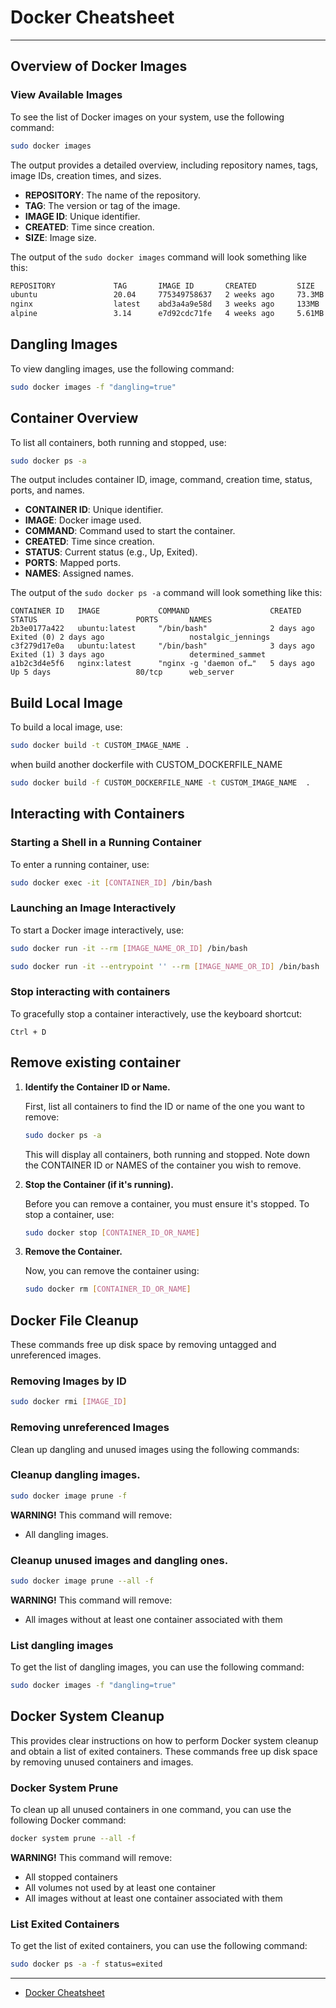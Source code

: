 # Docker Cheatsheet

---

## Overview of Docker Images

### View Available Images

To see the list of Docker images on your system, use the following command:

```bash
sudo docker images
```

The output provides a detailed overview, including repository names, tags, image IDs, creation times, and sizes.

- **REPOSITORY**: The name of the repository.
- **TAG**: The version or tag of the image.
- **IMAGE ID**: Unique identifier.
- **CREATED**: Time since creation.
- **SIZE**: Image size.

The output of the `sudo docker images` command will look something like this:

```bash
REPOSITORY             TAG       IMAGE ID       CREATED         SIZE
ubuntu                 20.04     775349758637   2 weeks ago     73.3MB
nginx                  latest    abd3a4a9e58d   3 weeks ago     133MB
alpine                 3.14      e7d92cdc71fe   4 weeks ago     5.61MB
```

## Dangling Images

To view dangling images, use the following command:

```bash
sudo docker images -f "dangling=true"
```

## Container Overview

To list all containers, both running and stopped, use:

```bash
sudo docker ps -a
```

The output includes container ID, image, command, creation time, status, ports, and names.

- **CONTAINER ID**: Unique identifier.
- **IMAGE**: Docker image used.
- **COMMAND**: Command used to start the container.
- **CREATED**: Time since creation.
- **STATUS**: Current status (e.g., Up, Exited).
- **PORTS**: Mapped ports.
- **NAMES**: Assigned names.

The output of the `sudo docker ps -a` command will look something like this:

```
CONTAINER ID   IMAGE             COMMAND                  CREATED         STATUS                      PORTS       NAMES
2b3e0177a422   ubuntu:latest     "/bin/bash"              2 days ago      Exited (0) 2 days ago                   nostalgic_jennings
c3f279d17e0a   ubuntu:latest     "/bin/bash"              3 days ago      Exited (1) 3 days ago                   determined_sammet
a1b2c3d4e5f6   nginx:latest      "nginx -g 'daemon of…"   5 days ago      Up 5 days                   80/tcp      web_server
```

## Build Local Image

To build a local image, use:

```bash
sudo docker build -t CUSTOM_IMAGE_NAME .
```

when build another dockerfile with CUSTOM_DOCKERFILE_NAME

```bash
sudo docker build -f CUSTOM_DOCKERFILE_NAME -t CUSTOM_IMAGE_NAME  .
```

## Interacting with Containers

### Starting a Shell in a Running Container

To enter a running container, use:

```bash
sudo docker exec -it [CONTAINER_ID] /bin/bash
```

### Launching an Image Interactively

To start a Docker image interactively, use:

```bash
sudo docker run -it --rm [IMAGE_NAME_OR_ID] /bin/bash

sudo docker run -it --entrypoint '' --rm [IMAGE_NAME_OR_ID] /bin/bash
```

### Stop interacting with containers

To gracefully stop a container interactively, use the keyboard shortcut:

```
Ctrl + D
```

## Remove existing container

1. **Identify the Container ID or Name.**

   First, list all containers to find the ID or name of the one you want to remove:

   ```bash
   sudo docker ps -a
   ```

   This will display all containers, both running and stopped. Note down the CONTAINER ID or NAMES of the container you wish to remove.

2. **Stop the Container (if it's running).**

   Before you can remove a container, you must ensure it's stopped. To stop a container, use:

   ```bash
   sudo docker stop [CONTAINER_ID_OR_NAME]
   ```

3. **Remove the Container.**

   Now, you can remove the container using:

   ```bash
   sudo docker rm [CONTAINER_ID_OR_NAME]
   ```

## Docker File Cleanup

These commands free up disk space by removing untagged and unreferenced images.

### Removing Images by ID

```bash
sudo docker rmi [IMAGE_ID]
```

### Removing unreferenced Images

Clean up dangling and unused images using the following commands:

### Cleanup dangling images.

```bash
sudo docker image prune -f
```

**WARNING!** This command will remove:

- All dangling images.


### Cleanup unused images and dangling ones.

```bash
sudo docker image prune --all -f
```

**WARNING!** This command will remove:

- All images without at least one container associated with them


### List dangling images

To get the list of dangling images, you can use the following command:

```bash
sudo docker images -f "dangling=true"
```

## Docker System Cleanup

This provides clear instructions on how to perform Docker system cleanup and obtain a list of exited containers. These commands free up disk space by removing unused containers and images.


### Docker System Prune

To clean up all unused containers in one command, you can use the following Docker command:

```bash
docker system prune --all -f
```

**WARNING!** This command will remove:

- All stopped containers
- All volumes not used by at least one container
- All images without at least one container associated with them

### List Exited Containers

To get the list of exited containers, you can use the following command:

```bash
sudo docker ps -a -f status=exited
```

---

- [Docker Cheatsheet][def]

[def]: https://dockerlabs.collabnix.com/docker/cheatsheet/